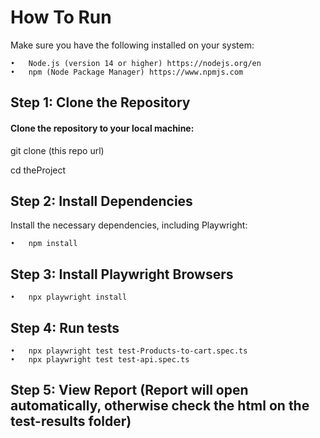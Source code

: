 # How To Run

Make sure you have the following installed on your system:

	•	Node.js (version 14 or higher) https://nodejs.org/en 
	•	npm (Node Package Manager) https://www.npmjs.com

 
## Step 1: Clone the Repository

#### Clone the repository to your local machine:

git clone (this repo url)

cd theProject

## Step 2: Install Dependencies

Install the necessary dependencies, including Playwright:

	•	npm install

## Step 3: Install Playwright Browsers

	•	npx playwright install

## Step 4: Run tests

	•	npx playwright test test-Products-to-cart.spec.ts
	•	npx playwright test test-api.spec.ts

## Step 5: View Report (Report will open automatically, otherwise check the html on the test-results folder)
    






